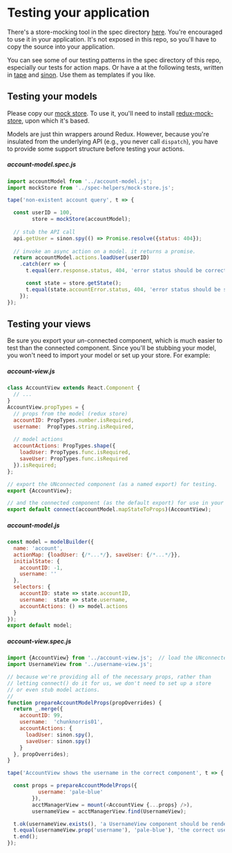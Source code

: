 # Testing your application

There's a store-mocking tool in the spec directory
[here](../spec/support/mock-store.js). You're encouraged to use it
in your application. It's not exposed in this repo, so
you'll have to copy the source into your application. 

You can see some of our testing patterns in the
spec directory of this repo, especially our tests for
action maps. Or have a at the following tests,
written in [tape](https://github.com/substack/tape)
and [sinon](http://sinonjs.org/). Use them as templates if you like.

## Testing your models

Please copy our [mock store](../spec/support/mock-store.js).
To use it, you'll need to install
[redux-mock-store](https://github.com/arnaudbenard/redux-mock-store),
upon which it's based.

Models are just thin wrappers around Redux. However, because you're
insulated from the underlying API (e.g., you never call `dispatch`),
you have to provide some support structure before testing your actions.


##### account-model.spec.js
```js
import accountModel from '../account-model.js';
import mockStore from '../spec-helpers/mock-store.js';

tape('non-existent account query', t => {

  const userID = 100,
        store = mockStore(accountModel);
        
  // stub the API call
  api.getUser = sinon.spy(() => Promise.resolve({status: 404});    
       
  // invoke an async action on a model. it returns a promise.
  return accountModel.actions.loadUser(userID)
    .catch(err => {
      t.equal(err.response.status, 404, 'error status should be correct');

      const state = store.getState();
      t.equal(state.accountError.status, 404, 'error status should be stored in the store');
    });
});
```

## Testing your views

Be sure you export your *un*-connected component, which is much easier to test than
the connected component. Since you'll be stubbing your model, you won't need to
import your model or set up your store. For example:

##### account-view.js
```js
class AccountView extends React.Component {
  // ...
}
AccountView.propTypes = {
  // props from the model (redux store)
  accountID: PropTypes.number.isRequired,
  username:  PropTypes.string.isRequired,
  
  // model actions
  accountActions: PropTypes.shape({
    loadUser: PropTypes.func.isRequired,
    saveUser: PropTypes.func.isRequired
  }).isRequired;
};

// export the UNconnected component (as a named export) for testing.
export {AccountView};

// and the connected component (as the default export) for use in your app
export default connect(accountModel.mapStateToProps)(AccountView);
```

##### account-model.js
```js
const model = modelBuilder({
  name: 'account',
  actionMap: {loadUser: {/*...*/}, saveUser: {/*...*/}},
  initialState: {
    accountID: -1,
    username: ''
  },
  selectors: {
    accountID: state => state.accountID,
    username:  state => state.username,
    accountActions: () => model.actions
  }
});
export default model;
```

##### account-view.spec.js
```js
import {AccountView} from '../account-view.js';  // load the UNconnected component
import UsernameView from '../username-view.js';

// because we're providing all of the necessary props, rather than
// letting connect() do it for us, we don't need to set up a store
// or even stub model actions.
//
function prepareAccountModelProps(propOverrides) {
  return _.merge({
    accountID: 99,
    username:  'chunknorris01',
    accountActions: {
      loadUser: sinon.spy(),
      saveUser: sinon.spy()
    }
  }, propOverrides);
}

tape('AccountView shows the username in the correct component', t => {

  const props = prepareAccountModelProps({
          username: 'pale-blue'
        }),
        acctManagerView = mount(<AccountView {...props} />),
        usernameView = acctManagerView.find(UsernameView);

  t.ok(usernameView.exists(), 'a UsernameView component should be rendered');
  t.equal(usernameView.prop('username'), 'pale-blue'), 'the correct username should be passed as a prop');
  t.end();
});


```